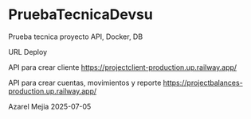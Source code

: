 # PruebaTecnicaDevsu
Prueba tecnica proyecto API, Docker, DB

URL Deploy

API para crear cliente
https://projectclient-production.up.railway.app/

API para  crear cuentas, movimientos y reporte
https://projectbalances-production.up.railway.app/

Azarel Mejia
2025-07-05


